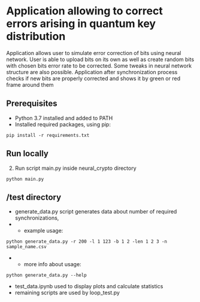# Application allowing to correct errors arising in quantum key distribution

Application allows user to simulate error correction of bits using neural network.
User is able to upload bits on its own as well as create random bits with chosen bits error rate to be corrected.
Some tweaks in neural network structure are also possible. Application after synchronization process
checks if new bits are properly corrected and shows it by green or red frame around them

## Prerequisites
 - Python 3.7 installed and added to PATH
 - Installed required packages, using pip:
~~~~
pip install -r requirements.txt
~~~~

## Run locally
2. Run script main.py inside neural_crypto directory
~~~~
python main.py
~~~~

## /test directory
- generate_data.py script generates data about number of required synchronizations,
-
    -  example usage:
~~~~
python generate_data.py -r 200 -l 1 123 -b 1 2 -len 1 2 3 -n sample_name.csv
~~~~
-
	 -  more info about usage:
~~~~
python generate_data.py --help
~~~~
- test_data.ipynb used to display plots and calculate statistics
- remaining scripts are used by loop_test.py